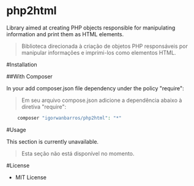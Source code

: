 # php2html
Library aimed at creating PHP objects responsible for manipulating information and print them as HTML elements.

> Biblioteca direcionada à criação de objetos PHP responsáveis por manipular informações e imprimi-los como elementos HTML.

#Installation

##With Composer

In your add composer.json file dependency under the policy "require":

> Em seu arquivo compose.json adicione a dependência abaixo à diretiva "require":

```php
    composer "igorwanbarros/php2html": "*"
```

#Usage

This section is currently unavailable.

> Esta seção não está disponível no momento.


#License

* MIT License
